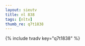 ```yaml
--- 
layout: sieutv
title: nl 838
tags: [nltv]
thumb_re: q7t1838
---
```

{% include tvadv key="q7t1838" %} 
